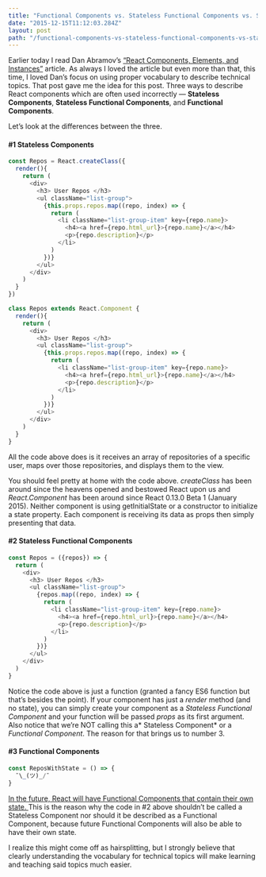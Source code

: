 ```yaml
---
title: "Functional Components vs. Stateless Functional Components vs. Stateless Components"
date: "2015-12-15T11:12:03.284Z"
layout: post
path: "/functional-components-vs-stateless-functional-components-vs-stateless-components/"
---
```


Earlier today I read Dan Abramov’s [“React Components, Elements, and
Instances”](https://medium.com/@dan_abramov/react-components-elements-and-instances-90800811f8ca#.b7hh0fbh9)
article. As always I loved the article but even more than that, this time, I
loved Dan’s focus on using proper vocabulary to describe technical topics. That
post gave me the idea for this post. Three ways to describe React components
which are often used incorrectly — **Stateless Components**, **Stateless
Functional Components**, and **Functional Components**.

Let’s look at the differences between the three.

#### #1 Stateless Components

```javascript
const Repos = React.createClass({
  render(){
    return (
      <div>
        <h3> User Repos </h3>
        <ul className="list-group">
          {this.props.repos.map((repo, index) => {
            return (
              <li className="list-group-item" key={repo.name}>
                <h4><a href={repo.html_url}>{repo.name}</a></h4>
                <p>{repo.description}</p>
              </li>
            )
          })}
        </ul>
      </div>
    )
  }
})

class Repos extends React.Component {
  render(){
    return (
      <div>
        <h3> User Repos </h3>
        <ul className="list-group">
          {this.props.repos.map((repo, index) => {
            return (
              <li className="list-group-item" key={repo.name}>
                <h4><a href={repo.html_url}>{repo.name}</a></h4>
                <p>{repo.description}</p>
              </li>
            )
          })}
        </ul>
      </div>
    )
  }
}
```

All the code above does is it receives an array of repositories of a specific user, maps over those
repositories, and displays them to the view.

You should feel pretty at home with the code above. *createClass* has been
around since the heavens opened and bestowed React upon us and *React.Component*
has been around since React 0.13.0 Beta 1 (January 2015). Neither component is
using getInitialState or a constructor to initialize a state property. Each
component is receiving its data as props then simply presenting that data.

#### #2 Stateless Functional Components

```javascript
const Repos = ({repos}) => {
  return (
    <div>
      <h3> User Repos </h3>
      <ul className="list-group">
        {repos.map((repo, index) => {
          return (
            <li className="list-group-item" key={repo.name}>
              <h4><a href={repo.html_url}>{repo.name}</a></h4>
              <p>{repo.description}</p>
            </li>
          )
        })}
      </ul>
    </div>
  )
}
```

Notice the code above is just a function (granted a fancy ES6 function but
that’s besides the point). If your component has just a *render* method (and no
state), you can simply create your component as a *Stateless Functional
Component* and your function will be passed *props* as its first argument. Also
notice that we’re NOT calling this a* Stateless Component* or a *Functional
Component*. The reason for that brings us to number 3.

#### #3 Functional Components

```javascript
const ReposWithState = () => {
  ¯\_(ツ)_/¯
}
```

[In the future, React will have Functional Components that contain their own
state. ](https://twitter.com/sebmarkbage/status/658713924607606784)This is the
reason why the code in #2 above shouldn’t be called a Stateless Component nor
should it be described as a Functional Component, because future Functional
Components will also be able to have their own state.

I realize this might come off as hairsplitting, but I strongly believe that
clearly understanding the vocabulary for technical topics will make learning and
teaching said topics much easier.